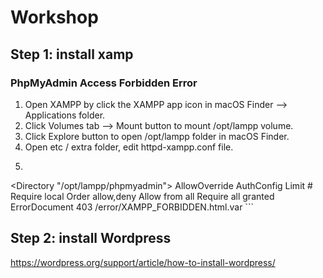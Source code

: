 # Workshop
## Step 1: install xamp
### PhpMyAdmin Access Forbidden Error
1. Open XAMPP by click the XAMPP app icon in macOS Finder —> Applications folder.
2. Click Volumes tab —> Mount button to mount /opt/lampp volume.
3. Click Explore button to open /opt/lampp folder in macOS Finder.
4. Open etc / extra folder, edit httpd-xampp.conf file.
6. ```# since XAMPP 1.4.3
<Directory "/opt/lampp/phpmyadmin">
    AllowOverride AuthConfig Limit
    # Require local
    Order allow,deny
    Allow from all
    Require all granted
    ErrorDocument 403 /error/XAMPP_FORBIDDEN.html.var
</Directory>```
## Step 2: install Wordpress
https://wordpress.org/support/article/how-to-install-wordpress/
